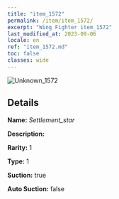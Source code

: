```yaml
---
title: "item_1572"
permalink: /item/item_1572/
excerpt: "Wing Fighter item_1572"
last_modified_at: 2023-09-06
locale: en
ref: "item_1572.md"
toc: false
classes: wide
---
```



 ![Unknown_1572](/images/item/Settlement_star_p.png)



## Details

 **Name:** *Settlement_star* 

 **Description:** 

 **Rarity:** 1 

 **Type:** 1 

 **Suction:** true 

 **Auto Suction:** false 


